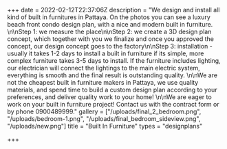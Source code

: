 +++
date = 2022-02-12T22:37:06Z
description = "We design and install all kind of built in furnitures in Pattaya. On the photos you can see a luxury beach front condo design plan, with a nice and modern built in furniture. \n\nStep 1: we measure the place\n\nStep 2: we create a 3D design plan concept, which together with you we finalize and once you approved the concept, our design concept goes to the factory\n\nStep 3: installation - usually it takes 1-2 days to install a built in furniture if its simple, more complex furniture takes 3-5 days to install. If the furniture includes lighting, our electrician will connect the lightings to the main electric system, everything is smooth and the final result is outstanding quality. \n\nWe are not the cheapest built in furniture makers in Pattaya, we use quality materials, and spend time to build a custom design plan according to your preferences, and deliver quality work to your home! \n\nWe are eager to work on your built in furniture project! Contact us with the contract form or by phone 0900489999."
gallery = ["/uploads/final_2_bedroom.png", "/uploads/bedroom-1.png", "/uploads/final_bedroom_sideview.png", "/uploads/new.png"]
title = "Built In Furniture"
types = "designplans"

+++

